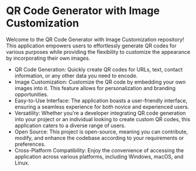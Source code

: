 # QR Code Generator with Image Customization

Welcome to the QR Code Generator with Image Customization repository! This application empowers users to effortlessly generate QR codes for various purposes while providing the flexibility to customize the appearance by incorporating their own images.

* QR Code Generation: Quickly create QR codes for URLs, text, contact information, or any other data you need to encode.
* Image Customization: Customize the QR code by embedding your own images into it. This feature allows for personalization and branding opportunities.
* Easy-to-Use Interface: The application boasts a user-friendly interface, ensuring a seamless experience for both novice and experienced users.
* Versatility: Whether you're a developer integrating QR code generation into your project or an individual looking to create custom QR codes, this application caters to a diverse range of users.
* Open Source: This project is open-source, meaning you can contribute, modify, and enhance the codebase according to your requirements or preferences.
* Cross-Platform Compatibility: Enjoy the convenience of accessing the application across various platforms, including Windows, macOS, and Linux.

